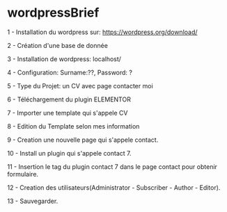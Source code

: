 # wordpressBrief

1 - Installation du wordpress sur: https://wordpress.org/download/

2 - Création d'une base de donnée 

3 - Installation de wordpress: localhost/

4 - Configuration: Surname:??,  Password: ?

5 - Type du Projet: un CV avec page contacter moi

6 - Téléchargement du plugin ELEMENTOR

7 - Importer une template qui s'appele CV

8 - Edition du Template selon mes information 

9 - Creation une nouvelle page qui s'appele contact.

10 - Install un plugin qui s'appele contact 7.

11 - Insertion le tag du plugin contact 7 dans le page contact pour obtenir formulaire.

12 - Creation des utilisateurs(Administrator - Subscriber - Author - Editor).

13 - Sauvegarder.